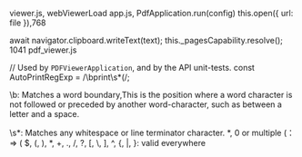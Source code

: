 
viewer.js, webViewerLoad
  app.js, PdfApplication.run(config)
    this.open({ url: file }),768



await navigator.clipboard.writeText(text);
this._pagesCapability.resolve(); 1041 pdf_viewer.js

// Used by `PDFViewerApplication`, and by the API unit-tests.
const AutoPrintRegExp = /\bprint\s*\(/;

\b: Matches a word boundary,This is the position where a word character is not followed or preceded by another word-character, such as between a letter and a space.

\s*: Matches any whitespace or line terminator character.
      *, 0 or multiple
\(：=> (
\$, \(, \), \*, \+, \., \/, \?, \[, \\, \], \^, \{, \|, \}: valid everywhere